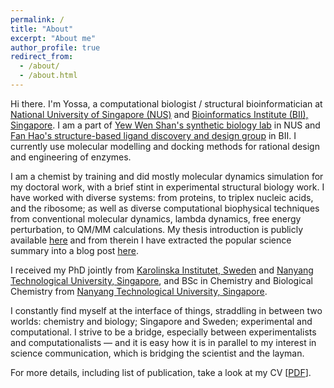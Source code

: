 ```yaml
---
permalink: /
title: "About"
excerpt: "About me"
author_profile: true
redirect_from: 
  - /about/
  - /about.html
---
```


Hi there. I'm Yossa, a computational biologist / structural bioinformatician at [National University of Singapore (NUS)](nus.edu.sg) and [Bioinformatics Institute (BII), Singapore](http://bii.a-star.edu.sg/). I am a part of [Yew Wen Shan's synthetic biology lab](https://bch.nus.edu.sg/pi/bchyws/) in NUS and [Fan Hao's structure-based ligand discovery and design group](http://www.bii.a-star.edu.sg/research/bmad/sldd.php) in BII. I currently use molecular modelling and docking methods for rational design and engineering of enzymes.

I am a chemist by training and did mostly molecular dynamics simulation for my doctoral work, with a brief stint in experimental structural biology work. I have worked with diverse systems: from proteins, to triplex nucleic acids, and the ribosome; as well as diverse computational biophysical techniques from conventional molecular dynamics, lambda dynamics, free energy perturbation, to QM/MM calculations. My thesis introduction is publicly available [here](https://openarchive.ki.se/xmlui/handle/10616/46043) and from therein I have extracted the popular science summary into a blog post [here](https://researcherblogski.wordpress.com/2017/12/08/8-postdoctoral/).

I received my PhD jointly from [Karolinska Institutet, Sweden](https://ki.se) and [Nanyang Technological University, Singapore](https://ntu.edu.sg), and BSc in Chemistry and Biological Chemistry from [Nanyang Technological University, Singapore](https://ntu.edu.sg).

I constantly find myself at the interface of things, straddling in between two worlds: chemistry and biology; Singapore and Sweden; experimental and computational. I strive to be a bridge, especially between experimentalists and computationalists — and it is easy how it is in parallel to my interest in science communication, which is bridging the scientist and the layman.

For more details, including list of publication, take a look at my CV [[PDF](https://yossadh.github.io/files/cv_public_20181117.pdf)].
